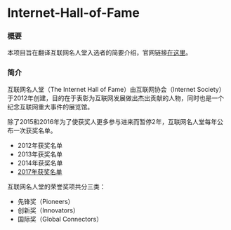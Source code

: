 # Internet-Hall-of-Fame
### 概要 ###
本项目旨在翻译互联网名人堂入选者的简要介绍，官网链接[在这里](https://www.internethalloffame.org/inductees)。

### 简介 ###
互联网名人堂（The Internet Hall of Fame）由互联网协会（Internet Society）于2012年创建，目的在于表彰为互联网发展做出杰出贡献的人物，同时也是一个纪念互联网重大事件的展览馆。

除了2015和2016年为了使获奖人更多参与进来而暂停2年，互联网名人堂每年公布一次获奖名单。
* 2012年获奖名单
* 2013年获奖名单
* 2014年获奖名单
* [2017年获奖名单](2017年获奖者.md)

互联网名人堂的荣誉奖项共分三类：
* 先锋奖（Pioneers）
* 创新奖（Innovators）
* 国际奖（Global Connectors）
